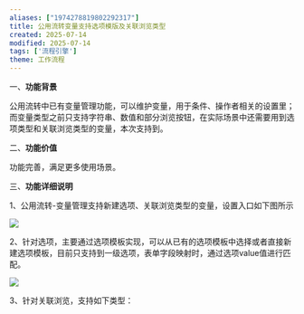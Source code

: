 ```yaml
---
aliases: ["1974278819802292317"]
title: 公用流转变量支持选项模版及关联浏览类型
created: 2025-07-14
modified: 2025-07-14
tags: ['流程引擎']
theme: 工作流程
---
```


一、**功能背景**

公用流转中已有变量管理功能，可以维护变量，用于条件、操作者相关的设置里；而变量类型之前只支持字符串、数值和部分浏览按钮，在实际场景中还需要用到选项类型和关联浏览类型的变量，本次支持到。

二、**功能价值**

功能完善，满足更多使用场景。

三、**功能详细说明**

1、公用流转-变量管理支持新建选项、关联浏览类型的变量，设置入口如下图所示

![](https://myhelpdoc.oss-cn-heyuan.aliyuncs.com/mdimages/512db3e0e9a7163aadd73ba8ff50f071.jpg)

2、针对选项，主要通过选项模板实现，可以从已有的选项模板中选择或者直接新建选项模板，目前只支持到一级选项，表单字段映射时，通过选项value值进行匹配。

![](https://myhelpdoc.oss-cn-heyuan.aliyuncs.com/mdimages/d85524d006d2b8301760f6a915babd72.jpg)

3、针对关联浏览，支持如下类型：

